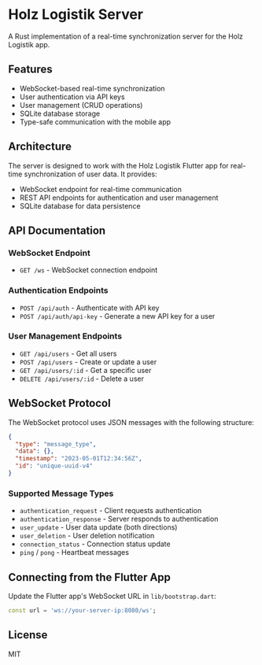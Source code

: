 # Holz Logistik Server

A Rust implementation of a real-time synchronization server for the Holz Logistik app.

## Features

- WebSocket-based real-time synchronization
- User authentication via API keys
- User management (CRUD operations)
- SQLite database storage
- Type-safe communication with the mobile app

## Architecture

The server is designed to work with the Holz Logistik Flutter app for real-time synchronization of user data. It provides:

- WebSocket endpoint for real-time communication
- REST API endpoints for authentication and user management
- SQLite database for data persistence

## API Documentation

### WebSocket Endpoint

- `GET /ws` - WebSocket connection endpoint

### Authentication Endpoints

- `POST /api/auth` - Authenticate with API key
- `POST /api/auth/api-key` - Generate a new API key for a user

### User Management Endpoints

- `GET /api/users` - Get all users
- `POST /api/users` - Create or update a user
- `GET /api/users/:id` - Get a specific user
- `DELETE /api/users/:id` - Delete a user

## WebSocket Protocol

The WebSocket protocol uses JSON messages with the following structure:

```json
{
  "type": "message_type",
  "data": {},
  "timestamp": "2023-05-01T12:34:56Z",
  "id": "unique-uuid-v4"
}
```

### Supported Message Types

- `authentication_request` - Client requests authentication
- `authentication_response` - Server responds to authentication
- `user_update` - User data update (both directions)
- `user_deletion` - User deletion notification
- `connection_status` - Connection status update
- `ping` / `pong` - Heartbeat messages

## Connecting from the Flutter App

Update the Flutter app's WebSocket URL in `lib/bootstrap.dart`:

```dart
const url = 'ws://your-server-ip:8080/ws';
```

## License

MIT